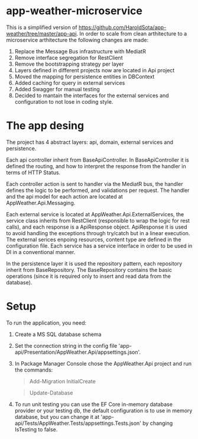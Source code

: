# app-weather-microservice

This is a simplified version of https://github.com/HaroldSota/app-weather/tree/master/app-api.
In order to scale from clean arthitecture to a microservice arthitecture the following changes are made:

1. Replace the Message Bus infrastructure with MediatR
2. Remove interface segregation for RestClient
3. Remove the bootstrapping strategy per layer
4. Layers defined in different projects now are located in Api project
5. Moved the mapping for persistence entities in DBContext
6. Added caching for query in external services 
7. Added Swagger for manual testing
8. Decided to mantain the interfaces for the external services and configuration to not lose in coding style.

# The app desing
 The project has 4 abstract layers: api, domain, external services and persistence.

 Each api controller inherit from BaseApiController. In BaseApiController it is defined the routing, and how to interpret the 
 response from the handler in terms of HTTP Status.
   
 Each controller action is sent to handler via the MediatR bus, the handler defines the logic to be performed, and validations per
 request. The handler and the api model for each action are located at AppWeather.Api.Messaging.
 
 Each external service is located at AppWeather.Api.ExternalServices, the service class inherits from RestClient (responsible to wrap
 the logic for rest calls), and each response is a ApiResponse object. ApiResponse it is used to avoid handling the exceptions through
 try/catch but in a linear execution. The external serices enpoing resources, content type are defined in the configuration file. Each
 service has a service interface in order to be used in DI in a conventional manner. 
 
 In the persistence layer it is used the repository pattern, each repository inherit from BaseRepository. The BaseRepository contains
 the basic operations (since it is required only to insert and read data from the database). 


 # Setup
 To run the application, you need:

 1. Create a MS SQL database schema
 2. Set the connection string in the config file 'app-api/Presentation/AppWeather.Api/appsettings.json'.
 3. In Package Manager Console chose the AppWeather.Api project and run the commands:
     >Add-Migration InitialCreate
     
     >Update-Database

 4. To run unit testing you can use the EF Core in-memory database provider or your testing db, the default configuration is to use in
     memory database, but you can change it at 'app-api/Tests/AppWeather.Tests/appsettings.Tests.json' by changing IsTesting to false.

